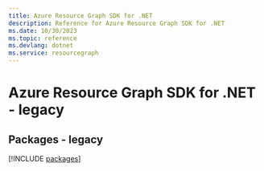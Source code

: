 ```yaml
---
title: Azure Resource Graph SDK for .NET
description: Reference for Azure Resource Graph SDK for .NET
ms.date: 10/30/2023
ms.topic: reference
ms.devlang: dotnet
ms.service: resourcegraph
---
```

# Azure Resource Graph SDK for .NET - legacy
## Packages - legacy
[!INCLUDE [packages](resource-graph-index.md)]
